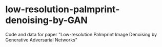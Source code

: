 # low-resolution-palmprint-denoising-by-GAN
Code and data for paper "Low-resolution Palmprint Image Denoising by Generative Adversarial Networks"

